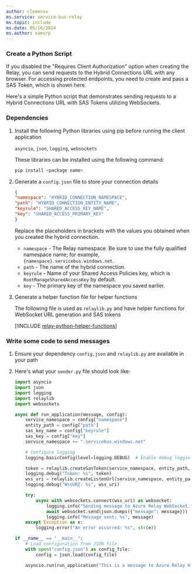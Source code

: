 ```yaml
---
author: clemensv
ms.service: service-bus-relay
ms.topic: include
ms.date: 05/16/2024
ms.author: samurp
---
```


### Create a Python Script

If you disabled the "Requires Client Authorization" option when creating the Relay,
you can send requests to the Hybrid Connections URL with any browser. For accessing
protected endpoints, you need to create and pass a SAS Token, which is shown here.

Here's a simple Python script that demonstrates sending requests to 
a Hybrid Connections URL with SAS Tokens utilizing WebSockets. 

### Dependencies

1. Install the following Python libraries using pip before running the client application

	`asyncio`, `json`, `logging`, `websockets`

	These libraries can be installed using the following command:

	```bash
	pip install <package name>
	```
2. Generate a `config.json` file to store your connection details

    ```json
	{
    "namespace": "HYBRID_CONNECTION_NAMESPACE",
    "path": "HYBRID_CONNECTION_ENTITY_NAME",
    "keyrule": "SHARED_ACCESS_KEY_NAME",
    "key": "SHARED_ACCESS_PRIMARY_KEY"
    }
    ```
	Replace the placeholders in brackets with the values you obtained when you created the hybrid connection.

    - `namespace` - The Relay namespace. Be sure to use the fully qualified namespace name; for example, `{namespace}.servicebus.windows.net`.
    - `path` - The name of the hybrid connection.
    - `keyrule` - Name of your Shared Access Policies key, which is `RootManageSharedAccessKey` by default.
    - `key` -   The primary key of the namespace you saved earlier.

3. Generate a helper function file for helper functions

	The following file is used as `relaylib.py` and have helper functions for WebSocket URL generation and SAS tokens

    [!INCLUDE [relay-python-helper-functions](relay-python-helper-functions.md)]

### Write some code to send messages

1. Ensure your dependency `config.json` and `relaylib.py` are available in your path 


2. Here's what your `sender.py` file should look like:

    ```python
	import asyncio
	import json
	import logging
	import relaylib
	import websockets

	async def run_application(message, config):
		service_namespace = config["namespace"]
		entity_path = config["path"]
		sas_key_name = config["keyrule"]
		sas_key = config["key"]
		service_namespace += ".servicebus.windows.net"

		# Configure logging
		logging.basicConfig(level=logging.DEBUG)  # Enable debug logging

		token = relaylib.createSasToken(service_namespace, entity_path, sas_key_name, sas_key)
		logging.debug("Token: %s", token)
		wss_uri = relaylib.createListenUrl(service_namespace, entity_path, token)
		logging.debug("WssURI: %s", wss_uri)

		try:
			async with websockets.connect(wss_uri) as websocket:
				logging.info("Sending message to Azure Relay WebSocket...")
				await websocket.send(json.dumps({"message": message}))
				logging.info("Message sent: %s", message)
		except Exception as e:
			logging.error("An error occurred: %s", str(e))

	if __name__ == "__main__":
		# Load configuration from JSON file
		with open("config.json") as config_file:
			config = json.load(config_file)

		asyncio.run(run_application("This is a message to Azure Relay Hybrid Connections!", config))
    ```
